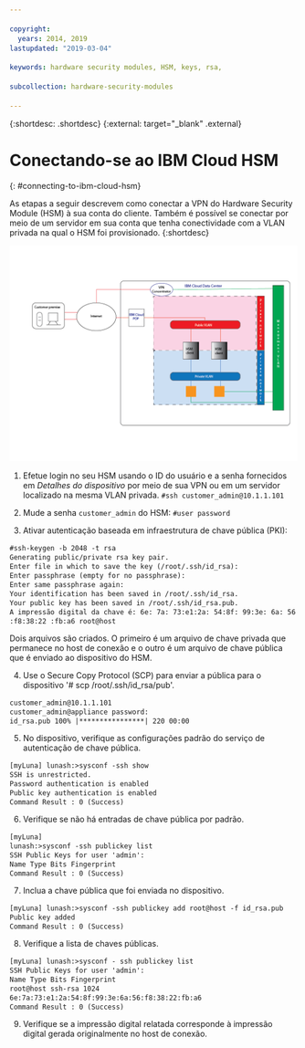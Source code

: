 ```yaml
---

copyright:
  years: 2014, 2019
lastupdated: "2019-03-04"

keywords: hardware security modules, HSM, keys, rsa,

subcollection: hardware-security-modules

---
```


{:shortdesc: .shortdesc}
{:external: target="_blank" .external}

# Conectando-se ao IBM Cloud HSM
{: #connecting-to-ibm-cloud-hsm}

As etapas a seguir descrevem como conectar a VPN do Hardware Security Module (HSM) à sua conta do cliente. Também é possível se conectar por meio de um servidor em sua conta que tenha conectividade com a VLAN privada na qual o HSM foi provisionado.
{:shortdesc}

![Arquitetura de uma rede com o HSM](/images/Connecting_to_HSM-01.png "Arquitetura do HSM")

1. Efetue login no seu HSM usando o ID do usuário e a senha fornecidos em *Detalhes do dispositivo* por meio de sua VPN ou em um servidor localizado na mesma VLAN privada.
` #ssh customer_admin@10.1.1.101 `

2. Mude a senha `customer_admin` do HSM:
`#user password`

3. Ativar autenticação baseada em infraestrutura de chave pública (PKI):
```
#ssh-keygen -b 2048 -t rsa
Generating public/private rsa key pair.
Enter file in which to save the key (/root/.ssh/id_rsa):
Enter passphrase (empty for no passphrase):
Enter same passphrase again:
Your identification has been saved in /root/.ssh/id_rsa.
Your public key has been saved in /root/.ssh/id_rsa.pub.
A impressão digital da chave é: 6e: 7a: 73:e1:2a: 54:8f: 99:3e: 6a: 56 :f8:38:22 :fb:a6 root@host
```
Dois arquivos são criados. O primeiro é um arquivo de chave privada que permanece no host de conexão e o outro é um arquivo de chave pública que é enviado ao dispositivo do HSM.

4. Use o Secure Copy Protocol (SCP) para enviar a pública para o dispositivo '# scp /root/.ssh/id_rsa/pub'.
```
customer_admin@10.1.1.101
customer_admin@appliance password:
id_rsa.pub 100% |****************| 220 00:00
```
5. No dispositivo, verifique as configurações padrão do serviço de autenticação de chave pública.
```
[myLuna] lunash:>sysconf -ssh show
SSH is unrestricted.
Password authentication is enabled
Public key authentication is enabled
Command Result : 0 (Success)
```

6. Verifique se não há entradas de chave pública por padrão.
```
[myLuna]
lunash:>sysconf -ssh publickey list
SSH Public Keys for user 'admin':
Name Type Bits Fingerprint
Command Result : 0 (Success)
```
7. Inclua a chave pública que foi enviada no dispositivo.
```
[myLuna] lunash:>sysconf -ssh publickey add root@host -f id_rsa.pub
Public key added
Command Result : 0 (Success)
```
8. Verifique a lista de chaves públicas.
```
[myLuna] lunash:>sysconf - ssh publickey list
SSH Public Keys for user 'admin':
Name Type Bits Fingerprint
root@host ssh-rsa 1024
6e:7a:73:e1:2a:54:8f:99:3e:6a:56:f8:38:22:fb:a6
Command Result : 0 (Success)
```
9. Verifique se a impressão digital relatada corresponde à impressão digital gerada originalmente no host de conexão.
